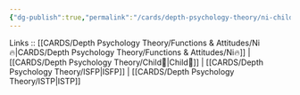 ```yaml
---
{"dg-publish":true,"permalink":"/cards/depth-psychology-theory/ni-child/","created":"2023-01-05T12:11:57.717+01:00","updated":"2023-04-20T22:34:43.297+02:00"}
---
```


Links :: [[CARDS/Depth Psychology Theory/Functions & Attitudes/Ni🔥\|CARDS/Depth Psychology Theory/Functions & Attitudes/Ni🔥]] | [[CARDS/Depth Psychology Theory/Child👼\|Child👼]] | [[CARDS/Depth Psychology Theory/ISFP\|ISFP]] | [[CARDS/Depth Psychology Theory/ISTP\|ISTP]]

